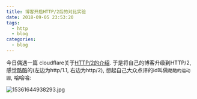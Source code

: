 ```yaml
---
title: 博客开启HTTP/2后的对比实验
date: 2018-09-05 23:53:20
tags:
  - http
  - blog
categories:
  - blog
---
```


今日偶遇一篇 cloudflare关于[HTTP/2的介绍](https://www.cloudflare.com/website-optimization/http2/what-is-http2/). 于是将自己的博客升级到HTTP/2, 感觉酷酷的(左边为http/1.1, 右边为http/2), 想起自己大众点评的id叫做`酷酷的运动圆`, 哈哈哈:   
<!--![](/images/blog/1800905_blog_http2/15361644938293.jpg)-->

![15361644938293.jpg](https://i.loli.net/2018/09/06/5b9120da55e02.jpg) 


